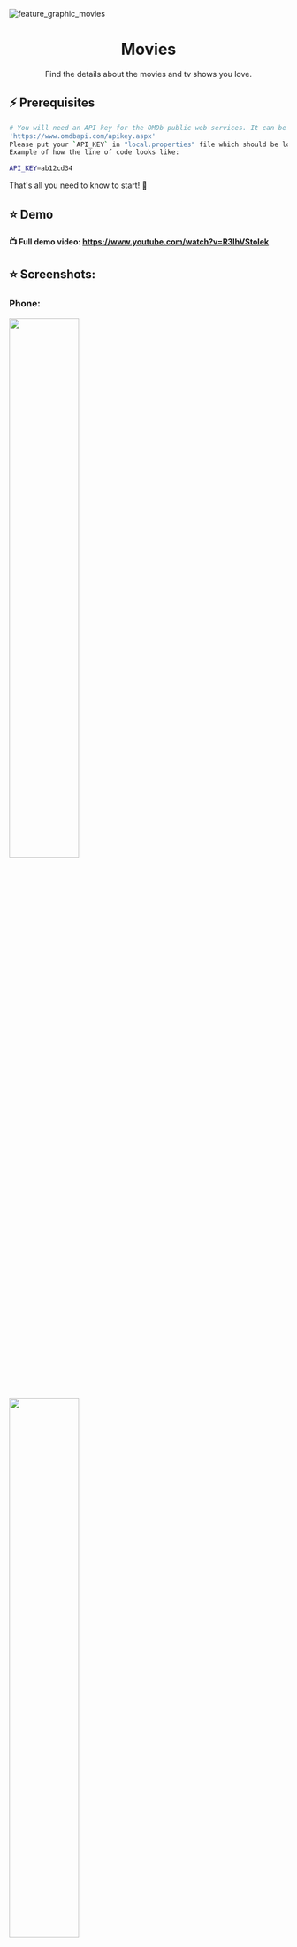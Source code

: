 ![feature_graphic_movies](https://github.com/asifaltaf13/Movies/assets/19203471/b4f1e016-44c6-4724-b176-a127f3bd7fcb)

<h1 align="center">  
  Movies
</h1>  
<p align="center">Find the details about the movies and tv shows you love.  </p>

## ⚡️ Prerequisites
```bash  
# You will need an API key for the OMDb public web services. It can be retrieved from this page:
'https://www.omdbapi.com/apikey.aspx'  
Please put your `API_KEY` in "local.properties" file which should be located in the root directory. 
Example of how the line of code looks like: 

API_KEY=ab12cd34
```  
That's all you need to know to start! 🎉

## ⭐️ Demo

#### 📺 Full demo video: https://www.youtube.com/watch?v=R3lhVStolek

## ⭐️ Screenshots:

<p align="center">

### Phone:
  
  <img src="https://github.com/asifaltaf13/Movies/assets/19203471/0021db7c-ead6-4c4d-bd61-fb2316e3ac88" width=50%>
  <img src="https://github.com/asifaltaf13/Movies/assets/19203471/6798e71e-f347-4a9f-9516-d7f39ce5bff6" width=50%>
  <img src="https://github.com/asifaltaf13/Movies/assets/19203471/a4454724-be27-4338-be05-7014757ebd1d" width=50%>
  <img src="https://github.com/asifaltaf13/Movies/assets/19203471/8552fa6d-bc4b-4977-ae96-b3b6866500ed" width=50%>
  <img src="https://github.com/asifaltaf13/Movies/assets/19203471/342a975e-f613-43a8-9eb0-c39dc466c7a1" width=50%>
  <img src="https://github.com/asifaltaf13/Movies/assets/19203471/cb103306-2a64-4e32-8d9d-7414a7fe2555" width=50%>
  <img src="https://github.com/asifaltaf13/Movies/assets/19203471/1ffc52a8-56cb-48da-99e7-f47e38488889" width=50%>
  <img src="https://github.com/asifaltaf13/Movies/assets/19203471/d9fc4e2a-32e3-4665-be32-015502de2d45" width=50%>
  <img src="https://github.com/asifaltaf13/Movies/assets/19203471/c6f0ef7d-53b5-4648-97e7-91f97e018efa" width=50%>
  <img src="https://github.com/asifaltaf13/Movies/assets/19203471/dc15d66a-a3da-4115-bb40-5f3d25e0f92c" width=50%>
  <img src="https://github.com/asifaltaf13/Movies/assets/19203471/c89ed658-9116-428b-96ef-ac2a153fbf41" width=50%>
  <img src="https://github.com/asifaltaf13/Movies/assets/19203471/4bd3cca0-3617-4acf-b809-d3597c5137a6" width=50%>
  
  
### Tablet:

  <img src="https://github.com/asifaltaf13/Movies/assets/19203471/138ed6ab-3a6d-4fdc-8648-623beeefbbf5">
  <img src="https://github.com/asifaltaf13/Movies/assets/19203471/9e1cbde5-19ce-4cf8-be31-b3b86e6faf5b">
  <img src="https://github.com/asifaltaf13/Movies/assets/19203471/a404f43e-19eb-4d66-a2a7-71f065726b25">
  <img src="https://github.com/asifaltaf13/Movies/assets/19203471/92ab83db-5422-4088-bce8-4447f84ae2ad">
  <img src="https://github.com/asifaltaf13/Movies/assets/19203471/ad3a469a-6d4b-484f-b40f-188eac236d06">
  <img src="https://github.com/asifaltaf13/Movies/assets/19203471/bca071ba-735f-42cc-9dca-6ad2aebf89e1">
  <img src="https://github.com/asifaltaf13/Movies/assets/19203471/c3d26353-aad4-40c4-acbf-577b428ee531">
  <img src="https://github.com/asifaltaf13/Movies/assets/19203471/a3b7771f-a70b-4d44-9f9f-48e0a8b82f70">  
 
</p>
